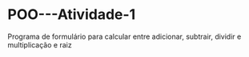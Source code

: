 # POO---Atividade-1
Programa de formulário para calcular entre adicionar, subtrair, dividir e multiplicação e raiz
